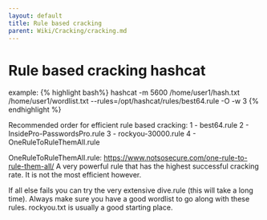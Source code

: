 ```yaml
---
layout: default
title: Rule based cracking
parent: Wiki/Cracking/cracking.md
---
```

<h1>Rule based cracking hashcat</h1>

example:
{% highlight bash%} 
hashcat -m 5600 /home/user1/hash.txt /home/user1/wordlist.txt --rules=/opt/hashcat/rules/best64.rule -O -w 3
{% endhighlight %}

Recommended order for efficient rule based cracking:
1 - best64.rule
2 - InsidePro-PasswordsPro.rule
3 - rockyou-30000.rule
4 - OneRuleToRuleThemAll.rule

OneRuleToRuleThemAll.rule:
https://www.notsosecure.com/one-rule-to-rule-them-all/
A very powerful rule that has the highest successful cracking rate. It is not the most efficient however.

If all else fails you can try the very extensive dive.rule (this will take a long time).
Always make sure you have a good wordlist to go along with these rules. rockyou.txt is usually a good starting place.

